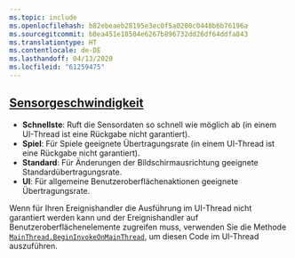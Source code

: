 ```yaml
---
ms.topic: include
ms.openlocfilehash: b82ebeaeb28195e3ec0f5a0200c0448b6b76196a
ms.sourcegitcommit: b0ea451e18504e6267b896732dd26df64ddfa843
ms.translationtype: HT
ms.contentlocale: de-DE
ms.lasthandoff: 04/13/2020
ms.locfileid: "61259475"
---
```

## <a name="sensor-speed"></a>[Sensorgeschwindigkeit](xref:Xamarin.Essentials.SensorSpeed)

- **Schnellste**: Ruft die Sensordaten so schnell wie möglich ab (in einem UI-Thread ist eine Rückgabe nicht garantiert).
- **Spiel**: Für Spiele geeignete Übertragungsrate (in einem UI-Thread ist eine Rückgabe nicht garantiert).
- **Standard**: Für Änderungen der Bildschirmausrichtung geeignete Standardübertragungsrate.
- **UI**: Für allgemeine Benutzeroberflächenaktionen geeignete Übertragungsrate.

Wenn für Ihren Ereignishandler die Ausführung im UI-Thread nicht garantiert werden kann und der Ereignishandler auf Benutzeroberflächenelemente zugreifen muss, verwenden Sie die Methode [`MainThread.BeginInvokeOnMainThread`](~/essentials/main-thread.md), um diesen Code im UI-Thread auszuführen.
